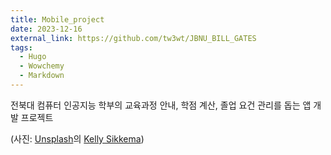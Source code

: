 ```yaml
---
title: Mobile_project
date: 2023-12-16
external_link: https://github.com/tw3wt/JBNU_BILL_GATES
tags:
  - Hugo
  - Wowchemy
  - Markdown
---
```


전북대 컴퓨터 인공지능 학부의 교육과정 안내, 학점 계산, 졸업 요건 관리를 돕는 앱 개발 프로젝트


(사진: [Unsplash](https://unsplash.com/ko/%EC%82%AC%EC%A7%84/%EB%85%B9%EC%83%89-%EC%95%84%EC%9D%B4%EC%BD%98%EC%9D%B4-%EC%9E%88%EB%8A%94-%ED%9C%B4%EB%8C%80%ED%8F%B0-hkXmZ_jQP4k?utm_content=creditCopyText&utm_medium=referral&utm_source=unsplash)의 [Kelly Sikkema](https://unsplash.com/ko/@kellysikkema?utm_content=creditCopyText&utm_medium=referral&utm_source=unsplash))

<!--more-->
